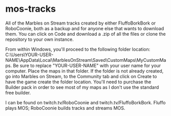 # mos-tracks
All of the Marbles on Stream tracks created by either FluffoBorkBork or RoboCoonie, both as a backup and for anyone else that wants to download them.
You can click on Code and download a .zip of all the files or clone the repository to your own instance.
	
From within Windows, you'll proceed to the following folder location: C:\Users\YOUR-USER-NAME\AppData\Local\MarblesOnStream\Saved\CustomMaps\MyCustomMaps. 
Be sure to replace "YOUR-USER-NAME" with your user name for your computer. Place the maps in that folder. If the folder is not already created, go into Marbles on Stream, 
to the Community tab and click on Create to have the game create the folder location. You'll need to purchase the Builder pack in order to see most of my maps as I don't 
use the standard free builder.

I can be found on twitch.tv/RoboCoonie and twitch.tv/FluffoBorkBork. Fluffo plays MOS; RoboCoonie builds tracks and streams MOS.
